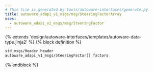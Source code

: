 ```yaml
---
# This file is generated by tools/autoware-interfaces/generate.py
title: autoware_adapi_v1_msgs/msg/SteeringFactorArray
uses:
  - autoware_adapi_v1_msgs/msg/SteeringFactor
---
```


{% extends 'design/autoware-interfaces/templates/autoware-data-type.jinja2' %}
{% block definition %}

```txt
std_msgs/Header header
autoware_adapi_v1_msgs/SteeringFactor[] factors
```

{% endblock %}
